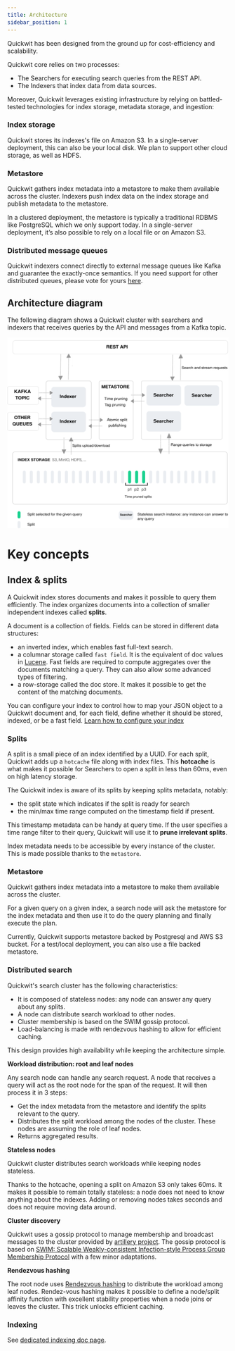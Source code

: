 ```yaml
---
title: Architecture
sidebar_position: 1
---
```


Quickwit has been designed from the ground up for cost-efficiency and scalability. 

Quickwit core relies on two processes:

- The Searchers for executing search queries from the REST API.
- The Indexers that index data from data sources.

Moreover, Quickwit leverages existing infrastructure by relying on battled-tested technologies for index storage, metadata storage, and ingestion:

### Index storage

Quickwit stores its indexes's file on Amazon S3. In a single-server deployment, this can also be your local disk. We plan to support other cloud storage, as well as HDFS.

### Metastore

Quickwit gathers index metadata into a metastore to make them available across the cluster. Indexers push index data on the index storage and publish metadata to the metastore.

In a clustered deployment, the metastore is typically a traditional RDBMS like PostgreSQL which we only support today. In a single-server deployment, it’s also possible to rely on a local file or on Amazon S3.

### Distributed message queues

Quickwit indexers connect directly to external message queues like Kafka and guarantee the exactly-once semantics. If you need support for other distributed queues, please vote for yours [here](https://github.com/quickwit-inc/quickwit/issues/1000).

## Architecture diagram

The following diagram shows a Quickwit cluster with searchers and indexers that receives queries by the API and messages from a Kafka topic.

![Quickwit Architecture](../assets/images/quickwit-architecture.svg)

# Key concepts

## Index & splits

A Quickwit index stores documents and makes it possible to query them efficiently. The index organizes documents into a collection of smaller independent indexes called **splits**.

A document is a collection of fields. Fields can be stored in different data structures:

- an inverted index, which enables fast full-text search.
- a columnar storage called `fast field`. It is the equivalent of doc values in [Lucene]([https://lucene.apache.org/](https://lucene.apache.org/)). Fast fields are required to compute aggregates over the documents matching a query. They can also allow some advanced types of filtering.
- a row-storage called the doc store. It makes it possible to get the content of the matching documents.

You can configure your index to control how to map your JSON object to a Quickwit document and, for each field, define whether it should be stored, indexed, or be a fast field. [Learn how to configure your index](../reference/index-config.pd)

### Splits

A split is a small piece of an index identified by a UUID. For each split, Quickwit adds up a `hotcache` file along with index files. This **hotcache** is what makes it possible for Searchers to open a split in less than 60ms, even on high latency storage.

The Quickwit index is aware of its splits by keeping splits metadata, notably:

- the split state which indicates if the split is ready for search
- the min/max time range computed on the timestamp field if present.

This timestamp metadata can be handy at query time. If the user specifies a time range filter to their query, Quickwit will use it to **prune irrelevant splits**.

Index metadata needs to be accessible by every instance of the cluster. This is made possible thanks to the `metastore`.

### Metastore

Quickwit gathers index metadata into a metastore to make them available across the cluster.

For a given query on a given index, a search node will ask the metastore for the index metadata and then use it to do the query planning and finally execute the plan.

Currently, Quickwit supports metastore backed by Postgresql and AWS S3 bucket. For a test/local deployment, you can also use a file backed metastore. 

### Distributed search

Quickwit's search cluster has the following characteristics:

- It is composed of stateless nodes: any node can answer any query about any splits.
- A node can distribute search workload to other nodes.
- Cluster membership is based on the SWIM gossip protocol.
- Load-balancing is made with rendezvous hashing to allow for efficient caching.

This design provides high availability while keeping the architecture simple.

**Workload distribution: root and leaf nodes**

Any search node can handle any search request. A node that receives a query will act as the root node for the span of the request. It will then process it in 3 steps:

- Get the index metadata from the metastore and identify the splits relevant to the query.
- Distributes the split workload among the nodes of the cluster. These nodes are assuming the role of leaf nodes.
- Returns aggregated results.

**Stateless nodes**

Quickwit cluster distributes search workloads while keeping nodes stateless.

Thanks to the hotcache, opening a split on Amazon S3 only takes 60ms. It makes it possible to remain totally stateless: a node does not need to know anything about the indexes. Adding or removing nodes takes seconds and does not require moving data around.

**Cluster discovery**

Quickwit uses a gossip protocol to manage membership and broadcast messages to the cluster provided by [artillery project](https://github.com/bastion-rs/artillery/). The gossip protocol is based on [SWIM: Scalable Weakly-consistent Infection-style Process Group Membership Protocol]([https://www.cs.cornell.edu/projects/Quicksilver/public_pdfs/SWIM.pdf](https://www.cs.cornell.edu/projects/Quicksilver/public_pdfs/SWIM.pdf)) with a few minor adaptations.

**Rendezvous hashing**

The root node uses [Rendezvous hashing](https://en.wikipedia.org/wiki/Rendezvous_hashing) to distribute the workload among leaf nodes. Rendez-vous hashing makes it possible to define a node/split affinity function with excellent stability properties when a node joins or leaves the cluster. This trick unlocks efficient caching.

### Indexing

See [dedicated indexing doc page](indexing.md).